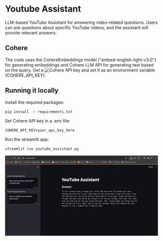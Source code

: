 # Youtube Assistant
LLM-based YouTube Assistant for answering video-related questions. Users can ask questions about specific YouTube videos, and the assistant will provide relevant answers.

## Cohere

The code uses the CohereEmbeddings model ("embed-english-light-v3.0") for generating embeddings and Cohere LLM API for generating text based on the query. Get a ![Cohere API key](https://dashboard.cohere.ai/) and set it as an environment variable (COHERE_API_KEY).

## Running it locally

Install the required packages:

```bash
pip install -r requirements.txt
```
Set Cohere API key in a .env file:

```
COHERE_API_KEY=your_api_key_here
```

Run the streamlit app:

```bash
streamlit run youtube_assistant.py
```

![YouTube Assistant App](/Youtube-Assistant.png)



